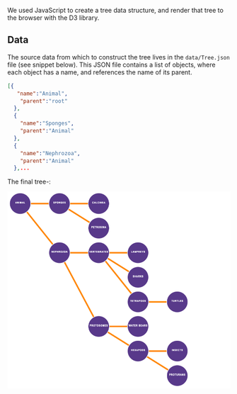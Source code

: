 We used JavaScript to create a tree data structure, and render that tree to the browser with the D3 library.

## Data

The source data from which to construct the tree lives in the `data/Tree.json` file (see snippet below). This JSON file contains a list of objects, where each object has a name, and references the name of its parent.

```JSON
[{
   "name":"Animal",
    "parent":"root"
  },
  {
    "name":"Sponges",
    "parent":"Animal"
  },
  {
    "name":"Nephrozoa",
    "parent":"Animal"
  },...
```

The final tree-:

![Final Tree Example](figs/finalTree.png)
